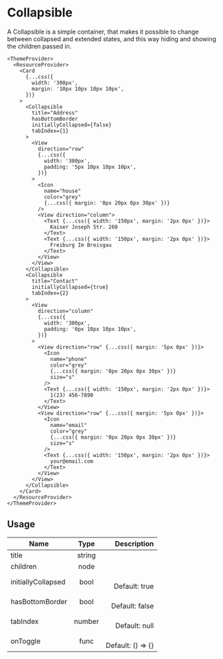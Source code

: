 <!-- 
This is an auto-generated markdown. 
You can change it in "src/molecules/Collapsible.jsx" and run build:docs to update this file.
-->
# Collapsible
A Collapsible is a simple container, that makes it possible to change between collapsed and extended states, and this way hiding and showing the children passed in.

```example
<ThemeProvider>
  <ResourceProvider>
    <Card
      {...css({
        width: '300px',
        margin: '10px 10px 10px 10px',
      })}
    >
      <Collapsible
        title="Address"
        hasBottomBorder
        initiallyCollapsed={false}
        tabIndex={1}
      >
        <View
          direction="row"
          {...css({
            width: '300px',
            padding: '5px 10px 10px 10px',
          })}
        >
          <Icon
            name="house"
            color="grey"
            {...css({ margin: '0px 20px 0px 30px' })}
          />
          <View direction="column">
            <Text {...css({ width: '150px', margin: '2px 0px' })}>
              Kaiser Joseph Str. 260
            </Text>
            <Text {...css({ width: '150px', margin: '2px 0px' })}>
              Freiburg Im Breisgau
            </Text>
          </View>
        </View>
      </Collapsible>
      <Collapsible
        title="Contact"
        initiallyCollapsed={true}
        tabIndex={2}
      >
        <View
          direction="column"
          {...css({
            width: '300px',
            padding: '0px 10px 10px 10px',
          })}
        >
          <View direction="row" {...css({ margin: '5px 0px' })}>
            <Icon
              name="phone"
              color="grey"
              {...css({ margin: '0px 20px 0px 30px' })}
              size="s"
            />
            <Text {...css({ width: '150px', margin: '2px 0px' })}>
              1(23) 456-7890
            </Text>
          </View>
          <View direction="row" {...css({ margin: '5px 0px' })}>
            <Icon
              name="email"
              color="grey"
              {...css({ margin: '0px 20px 0px 30px' })}
              size="s"
            />
            <Text {...css({ width: '150px', margin: '2px 0px' })}>
              your@email.com
            </Text>
          </View>
        </View>
      </Collapsible>
    </Card>
  </ResourceProvider>
</ThemeProvider>
```

## Usage
| Name        | Type           | Description  |
| ----------- |:--------------:| ------------:|
|title|string|
|children|node|
|initiallyCollapsed|bool|<br>Default: true
|hasBottomBorder|bool|<br>Default: false
|tabIndex|number|<br>Default: null
|onToggle|func|<br>Default: () => {}
